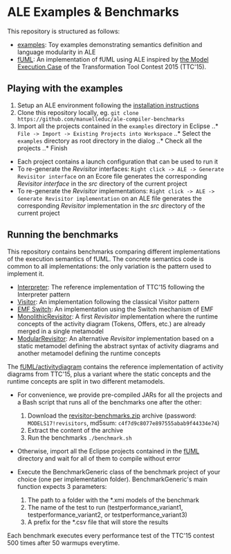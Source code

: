 # ALE Examples & Benchmarks

This repository is structured as follows:

* [examples](./examples): Toy examples demonstrating semantics definition and language modularity in ALE
* [fUML](./fUML): An implementation of fUML using ALE inspired by [the Model Execution Case](http://www.transformation-tool-contest.eu/2015/cfs.html) of the Transformation Tool Contest 2015 (TTC'15).

## Playing with the examples

1. Setup an ALE environment following the [installation instructions](https://github.com/manuelleduc/ale-compiler)
1. Clone this repository locally, eg. `git clone https://github.com/manuelleduc/ale-compiler-benchmarks`
1. Import all the projects contained in the `examples` directory in Eclipse
..* `File -> Import -> Existing Projects into Workspace`
..* Select the `examples` directory as root directory in the dialog
..* Check all the projects
..* Finish

* Each project contains a launch configuration that can be used to run it
* To re-generate the *Revisitor* interfaces: `Right click -> ALE -> Generate Revisitor interface` on an Ecore file generates the corresponding *Revisitor interface* in the *src* directory of the current project
* To re-generate the *Revisitor* implementations: `Right click -> ALE -> Generate Revisitor implementation` on an ALE file generates the corresponding *Revisitor* implementation in the *src* directory of the current project

## Running the benchmarks

This repository contains benchmarks comparing different implementations of the execution semantics of fUML.
The concrete semantics code is common to all implementations: the only variation is the pattern used to implement it.

* [Interpreter](./fUML/implementations/Interpreter): The reference implementation of TTC'15 following the Interpreter pattern
* [Visitor](./fUML/implementations/Visitor): An implementation following the classical Visitor pattern
* [EMF Switch](./fUML/implementations/EMFSwitch): An implementation using the Switch mechanism of EMF
* [MonolithicRevisitor](./fUML/implementations/MonolithicRevisitor): A first *Revisitor* implementation where the runtime concepts of the activity diagram (Tokens, Offers, etc.) are already merged in a single metamodel
* [ModularRevisitor](./fUML/implementations/ModularRevisitor): An alternative *Revisitor* implementation based on a static metamodel defining the abstract syntax of activity diagrams and another metamodel defining the runtime concepts

The [fUML/activitydiagram](./fUML/activitydiagram) contains the reference implementation of activity diagrams from TTC'15, plus a variant where the static concepts and the runtime concepts are split in two different metamodels.

* For convenience, we provide pre-compiled JARs for all the projects and a Bash script that runs all of the benchmarks one after the other:
  1. Download the [revisitor-benchmarks.zip](https://ncp.cwi.nl/s/3YjASrajUJvGxb9) archive (password: `MODELS17!revisitors`, md5sum: `c4f7d9c8077e897555abab9f44334e74`)
  2. Extract the content of the archive
  3. Run the benchmarks `./benchmark.sh`

* Otherwise, import all the Eclipse projects contained in the [fUML](./fUML) directory and wait for all of them to compile without error
* Execute the BenchmarkGeneric class of the benchmark project of your choice (one per implementation folder). BenchmarkGeneric's main function expects 3 parameters:
  1. The path to a folder with the *.xmi models of the benchmark
  2. The name of the test to run (testperformance_variant1, testperformance_variant2, or testperformance_variant3)
  3. A prefix for the *.csv file that will store the results

Each benchmark executes every performance test of the TTC'15 contest 500 times after 50 warmups everytime.

